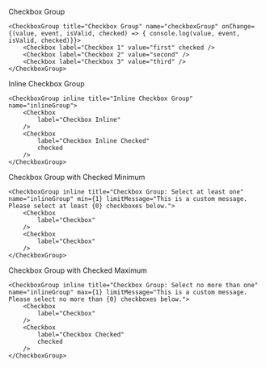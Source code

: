 Checkbox Group

	<CheckboxGroup title="Checkbox Group" name="checkboxGroup" onChange={(value, event, isValid, checked) => { console.log(value, event, isValid, checked)}}>
		<Checkbox label="Checkbox 1" value="first" checked />
		<Checkbox label="Checkbox 2" value="second" />
		<Checkbox label="Checkbox 3" value="third" />
	</CheckboxGroup>

Inline Checkbox Group

	<CheckboxGroup inline title="Inline Checkbox Group" name="inlineGroup">
		<Checkbox
			label="Checkbox Inline"
		/>
		<Checkbox
			label="Checkbox Inline Checked"
			checked
		/>
    </CheckboxGroup>

Checkbox Group with Checked Minimum

	<CheckboxGroup inline title="Checkbox Group: Select at least one" name="inlineGroup" min={1} limitMessage="This is a custom message. Please select at least {0} checkboxes below.">
		<Checkbox
			label="Checkbox"
		/>
		<Checkbox
			label="Checkbox"
		/>
    </CheckboxGroup>

Checkbox Group with Checked Maximum

	<CheckboxGroup inline title="Checkbox Group: Select no more than one" name="inlineGroup" max={1} limitMessage="This is a custom message. Please select no more than {0} checkboxes below.">
		<Checkbox
			label="Checkbox"
		/>
		<Checkbox
			label="Checkbox Checked"
			checked
		/>
    </CheckboxGroup>
